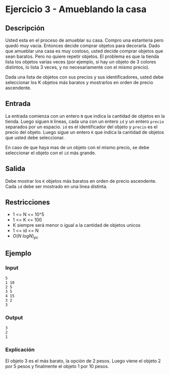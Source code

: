 # Ejercicio 3 - Amueblando la casa

## Descripción

Usted esta en el proceso de amueblar su casa. Compro una estanteria pero quedó muy vacia. Entonces decide comprar objetos para decorarla. Dado que amueblar una casa es muy costoso, usted decide comprar objetos que sean baratos. Pero no quiere repetir objetos. El problema es que la tienda lista los objetos varias veces (por ejemplo, si hay un objeto de 3 colores distintos, lo lista 3 veces, y no necesariamente con el mismo precio).

Dada una lista de objetos con sus precios y sus identificadores, usted debe seleccionar los K objetos más baratos y mostrarlos en orden de precio ascendente.

## Entrada

La entrada comienza con un entero `N` que indica la cantidad de objetos en la tienda. Luego siguen `N` lineas, cada una con un entero `id` y un entero `precio` separados por un espacio. `id` es el identificador del objeto y `precio` es el precio del objeto. Luego sigue un entero `K` que indica la cantidad de objetos que usted debe seleccionar.

En caso de que haya mas de un objeto con el mismo precio, se debe seleccionar el objeto con el `id` más grande.

## Salida

Debe mostrar los `K` objetos más baratos en orden de precio ascendente. Cada `id` debe ser mostrado en una linea distinta.

## Restricciones

- 1 <= N <= 10^5
- 1 <= K <= 100
- K siempre será menor o igual a la cantidad de objetos unicos
- 1 <= id <= N
- $O(N\ logN)_{pc}$

## Ejemplo

### Input

```plaintext
5
1 10
2 5
3 5
4 15
3 2
3
```

### Output

```plaintext
3
2
1
```

### Explicación

El objeto 3 es el más barato, la opción de 2 pesos. Luego viene el objeto 2 por 5 pesos y finalmente el objeto 1 por 10 pesos.
